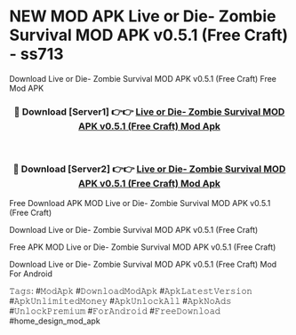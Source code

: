 # NEW MOD APK Live or Die- Zombie Survival MOD APK v0.5.1 (Free Craft) - ss713
Download Live or Die- Zombie Survival MOD APK v0.5.1 (Free Craft) Free Mod APK

<div align="center">
<h3>🔴 Download [Server1] 👉👉 <a href="https://apk-comot.site?title=Live_or_Die-_Zombie_Survival_MOD_APK_v0.5.1_(Free_Craft)">Live or Die- Zombie Survival MOD APK v0.5.1 (Free Craft) Mod Apk</a></h3><br>

<h3>🔴 Download [Server2] 👉👉 <a href="https://apk-comot.site?title=Live_or_Die-_Zombie_Survival_MOD_APK_v0.5.1_(Free_Craft)">Live or Die- Zombie Survival MOD APK v0.5.1 (Free Craft) Mod Apk</a></h3>
</div>


Free Download APK MOD Live or Die- Zombie Survival MOD APK v0.5.1 (Free Craft)

Download Live or Die- Zombie Survival MOD APK v0.5.1 (Free Craft) 

Free APK MOD Live or Die- Zombie Survival MOD APK v0.5.1 (Free Craft) 

Download Live or Die- Zombie Survival MOD APK v0.5.1 (Free Craft) Mod For Android

𝚃𝚊𝚐𝚜: #𝙼𝚘𝚍𝙰𝚙𝚔 #𝙳𝚘𝚠𝚗𝚕𝚘𝚊𝚍𝙼𝚘𝚍𝙰𝚙𝚔 #𝙰𝚙𝚔𝙻𝚊𝚝𝚎𝚜𝚝𝚅𝚎𝚛𝚜𝚒𝚘𝚗 #𝙰𝚙𝚔𝚄𝚗𝚕𝚒𝚖𝚒𝚝𝚎𝚍𝙼𝚘𝚗𝚎𝚢 #𝙰𝚙𝚔𝚄𝚗𝚕𝚘𝚌𝚔𝙰𝚕𝚕 #𝙰𝚙𝚔𝙽𝚘𝙰𝚍𝚜 #𝚄𝚗𝚕𝚘𝚌𝚔𝙿𝚛𝚎𝚖𝚒𝚞𝚖 #𝙵𝚘𝚛𝙰𝚗𝚍𝚛𝚘𝚒𝚍 #𝙵𝚛𝚎𝚎𝙳𝚘𝚠𝚗𝚕𝚘𝚊𝚍 #home_design_mod_apk